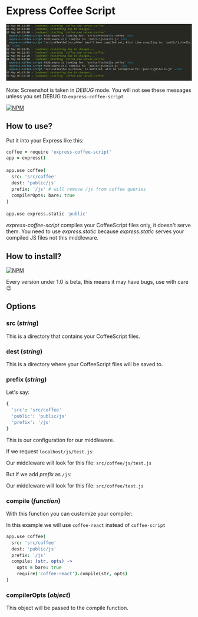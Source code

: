 # Express Coffee Script
![Screenshot](extras/screenshot.jpg)

Note: Screenshot is taken in *DEBUG* mode. You will not see these messages unless you set DEBUG to `express-coffee-script`

[![NPM](https://nodei.co/npm/express-coffee-script.png?downloads=true&stars=true)](https://nodei.co/npm/express-coffee-script/)

## How to use?
Put it into your Express like this:
```coffee
coffee = require 'express-coffee-script'
app = express()

app.use coffee(
  src: 'src/coffee'
  dest: 'public/js'
  prefix: '/js' # will remove /js from coffee queries
  compilerOpts: bare: true
)

app.use express.static 'public'
```

*express-coffee-script* compiles your CoffeeScript files only, it doesn't serve them. You need to use *express.static* because *express.static* serves your compiled JS files not this middleware.

## How to install?
[![NPM](https://nodei.co/npm/express-coffee-script.png?mini=true)](https://nodei.co/npm/express-coffee-script/)

Every version under 1.0 is beta, this means it may have bugs, use with care :wink:

## Options

### src (*string*)
This is a directory that contains your CoffeeScript files.

### dest (*string*)
This is a directory where your CoffeeScript files will be saved to.

### prefix (*string*)
Let's say:
```cson
{
  'src': 'src/coffee'
  'public': 'public/js'
  'prefix': '/js'
}
```
This is our configuration for our middleware.

If we request `localhost/js/test.js`:

Our middleware will look for this file: `src/coffee/js/test.js`

But if we add *prefix* as `/js`:

Our middleware will look for this file: `src/coffee/test.js`

### compile (*function*)
With this function you can customize your compiler:

In this example we will use `coffee-react` instead of `coffee-script`
```coffee
app.use coffee(
  src: 'src/coffee'
  dest: 'public/js'
  prefix: '/js'
  compile: (str, opts) ->
    opts = bare: true
    require('coffee-react').compile(str, opts)
)
```

### compilerOpts (*object*)
This object will be passed to the compile function.
